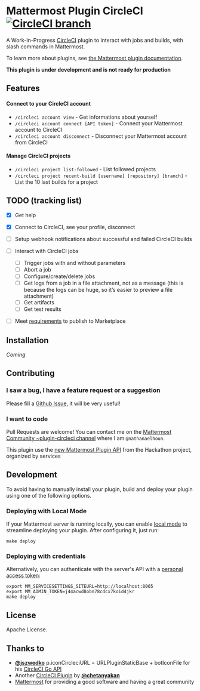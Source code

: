 # Mattermost Plugin CircleCI [![CircleCI branch](https://img.shields.io/circleci/project/github/nathanaelhoun/mattermost-plugin-circleci/master.svg)](https://circleci.com/gh/mattermost/mattermost-plugin-circleci)

A Work-In-Progress [CircleCI](https://circleci.com) plugin to interact with jobs and builds, with slash commands in Mattermost.

To learn more about plugins, see [the Mattermost plugin documentation](https://developers.mattermost.com/extend/plugins/).

**This plugin is under development and is not ready for production**

## Features

#### Connect to your CircleCI account

-   `/circleci account view` - Get informations about yourself
-   `/circleci account connect [API token]` - Connect your Mattermost account to CircleCI
-   `/circleci account disconnect` - Disconnect your Mattermost account from CircleCI

#### Manage CircleCI projects

-   `/circleci project list-followed` - List followed projects
-   `/circleci project recent-build [username] [repository] [branch]` - List the 10 last builds for a project

## TODO (tracking list)

-   [x] Get help

-   [x] Connect to CircleCI, see your profile, disconnect

-   [ ] Setup webhook notifications about successful and failed CircleCI builds

-   [ ] Interact with CircleCI jobs

    -   [ ] Trigger jobs with and without parameters
    -   [ ] Abort a job
    -   [ ] Configure/create/delete jobs
    -   [ ] Get logs from a job in a file attachment, not as a message (this is because the logs can be huge, so it’s easier to preview a file attachment)
    -   [ ] Get artifacts
    -   [ ] Get test results

-   [ ] Meet [requirements](https://developers.mattermost.com/extend/plugins/community-plugin-marketplace/#requirements-for-adding-a-community-plugin-to-the-marketplace) to publish to Marketplace

## Installation

_Coming_

## Contributing

### I saw a bug, I have a feature request or a suggestion

Please fill a [Github Issue](https://github.com/nathanaelhoun/mattermost-plugin-circleci/issues/new/choose), it will be very useful!

### I want to code

Pull Requests are welcome! You can contact me on the [Mattermost Community ~plugin-circleci channel](https://community.mattermost.com/core/channels/plugin-circleci) where I am `@nathanaelhoun`.

This plugin use the [new Mattermost Plugin API](https://github.com/mattermost/mattermost-plugin-api) from the Hackathon project, organized by services

## Development

To avoid having to manually install your plugin, build and deploy your plugin using one of the following options.

### Deploying with Local Mode

If your Mattermost server is running locally, you can enable [local mode](https://docs.mattermost.com/administration/mmctl-cli-tool.html#local-mode) to streamline deploying your plugin. After configuring it, just run:

```
make deploy
```

### Deploying with credentials

Alternatively, you can authenticate with the server's API with a [personal access token](https://docs.mattermost.com/developer/personal-access-tokens.html):

```
export MM_SERVICESETTINGS_SITEURL=http://localhost:8065
export MM_ADMIN_TOKEN=j44acwd8obn78cdcx7koid4jkr
make deploy
```

## License

Apache License.

## Thanks to

-   **[@jszwedko](https://github.com/jszwedko)** p.iconCircleciURL = URLPluginStaticBase + botIconFile
    for his [CircleCI Go API](https://github.com/jszwedko/go-circleci)
-   Another [CircleCI Plugin](https://github.com/chetanyakan/mattermost-plugin-circleci) by **[@chetanyakan](https://github.com/chetanyakan)**
-   [Mattermost](https://mattermost.org) for providing a good software and having a great community
